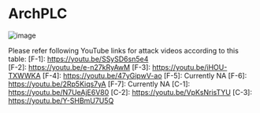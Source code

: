 # ArchPLC
![image](https://user-images.githubusercontent.com/102813392/161282691-55d8157d-d184-4af9-9429-02aa3a1743a4.png)

Please refer following YouTube links for attack videos according to this table:
[F-1]: https://youtu.be/SSySD6sn5e4 </br>
[F-2]: https://youtu.be/e-n27kRyAwM
[F-3]: https://youtu.be/iHOU-TXWWKA
[F-4]: https://youtu.be/47yGipwV-ao
[F-5]: Currently NA
[F-6]: https://youtu.be/2Rp5Kiqs7yA
[F-7]: Currently NA
[C-1]: https://youtu.be/N7UeAjE6V80
[C-2]: https://youtu.be/VpKsNrisTYU
[C-3]: https://youtu.be/Y-SHBmU7U5Q
